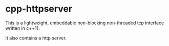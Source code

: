 # cpp-httpserver

This is a lightweight, embeddable non-blocking non-threaded tcp interface written in c++11.

It also contains a http server.

